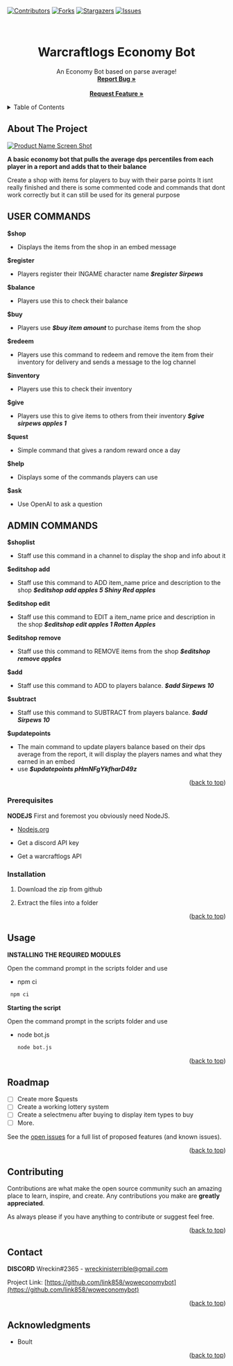 <!-- PROJECT SHIELDS -->
<!--
*** I'm using markdown "reference style" links for readability.
*** Reference links are enclosed in brackets [ ] instead of parentheses ( ).
*** See the bottom of this document for the declaration of the reference variables
*** for contributors-url, forks-url, etc. This is an optional, concise syntax you may use.
*** https://www.markdownguide.org/basic-syntax/#reference-style-links
-->
[![Contributors][contributors-shield]][contributors-url]
[![Forks][forks-shield]][forks-url]
[![Stargazers][stars-shield]][stars-url]
[![Issues][issues-shield]][issues-url]




<!-- PROJECT LOGO -->
<br />
<div align="center">
  <a href="https://github.com/link858/woweconomybot">
  </a>

<h1 align="center">Warcraftlogs Economy Bot</h1>

  <p align="center">
    An Economy Bot based on parse average!
    <br />
    <a href="https://github.com/link858/woweconomybot/issues"><strong>Report Bug »</strong></a>
    <br />
    <br />
    <a href="https://github.com/link858/woweconomybot/issues"><strong>Request Feature »</strong></a>
  </p>
</div>



<!-- TABLE OF CONTENTS -->
<details>
  <summary>Table of Contents</summary>
  <ol>
    <li>
      <a href="#about-the-project">About The Project</a>
      <ul>
        <li><a href="#built-with">Built With</a></li>
      </ul>
    </li>
    <li>
      <a href="#getting-started">Getting Started</a>
      <ul>
        <li><a href="#prerequisites">Prerequisites</a></li>
        <li><a href="#installation">Installation</a></li>
      </ul>
    </li>
    <li><a href="#usage">Usage</a></li>
    <li><a href="#roadmap">Roadmap</a></li>
    <li><a href="#contributing">Contributing</a></li>
    <li><a href="#contact">Contact</a></li>
    <li><a href="#acknowledgments">Acknowledgments</a></li>
  </ol>
</details>



<!-- ABOUT THE PROJECT -->
## About The Project

[![Product Name Screen Shot][product-screenshot]](https://github.com/link858/woweconomybot)

**A basic economy bot that pulls the average dps percentiles from each player in a report and adds that to their balance**

Create a shop with items for players to buy with their parse points
It isnt really finished and there is some commented code and commands that dont work correctly but it can still be used for its general purpose
## USER COMMANDS
**$shop**
* Displays the items from the shop in an embed message

**$register**
* Players register their INGAME character name ***$register Sirpews***

**$balance**
* Players use this to check their balance

**$buy**
* Players use ***$buy item amount*** to purchase items from the shop

**$redeem**
* Players use this command to redeem and remove the item from their inventory for delivery and sends a message to the log channel

**$inventory**
* Players use this to check their inventory

**$give**
* Players use this to give items to others from their inventory ***$give sirpews apples 1***

**$quest**
* Simple command that gives a random reward once a day

**$help**
* Displays some of the commands players can use

**$ask**
* Use OpenAI to ask a question


## ADMIN COMMANDS

**$shoplist**
* Staff use this command in a channel to display the shop and info about it

**$editshop add**
* Staff use this command to ADD item_name price and description to the shop ***$editshop add apples 5 Shiny Red apples***

 **$editshop edit**
* Staff use this command to EDIT a item_name price and description in the shop ***$editshop edit apples 1 Rotten Apples***

**$editshop remove**
* Staff use this command to REMOVE items from the shop ***$editshop remove apples***

**$add**
* Staff use this command to ADD to players balance. ***$add Sirpews 10***

**$subtract**
* Staff use this command to SUBTRACT from players balance. ***$add Sirpews 10***

**$updatepoints**
* The main command to update players balance based on their dps average from the report, it will display the players names and what they earned in an embed
* use ***$updatepoints pHmNFgYkfharD49z***


<p align="right">(<a href="#readme-top">back to top</a>)</p>
<!-- GETTING STARTED -->




### Prerequisites
**NODEJS**
First and foremost you obviously need NodeJS.

* [Nodejs.org](https://nodejs.org/)

* Get a discord API key
 
* Get a warcraftlogs API
  
  

### Installation

1. Download the zip from github

2. Extract the files into a folder


<p align="right">(<a href="#readme-top">back to top</a>)</p>



<!-- USAGE EXAMPLES -->
## Usage

**INSTALLING THE REQUIRED MODULES**

Open the command prompt in the scripts folder and use
* npm ci
 ```sh
  npm ci
 ```


**Starting the script**

Open the command prompt in the scripts folder and use
* node bot.js
  ```sh
  node bot.js
  ```

<p align="right">(<a href="#readme-top">back to top</a>)</p>



<!-- ROADMAP -->
## Roadmap

- [ ] Create more $quests
- [ ] Create a working lottery system
- [ ] Create a selectmenu after buying to display item types to buy 
- [ ] More.

See the [open issues](https://github.com/link858/woweconomybot/issues) for a full list of proposed features (and known issues).

<p align="right">(<a href="#readme-top">back to top</a>)</p>



<!-- CONTRIBUTING -->
## Contributing

Contributions are what make the open source community such an amazing place to learn, inspire, and create. Any contributions you make are **greatly appreciated**.

As always please if you have anything to contribute or suggest feel free.

<p align="right">(<a href="#readme-top">back to top</a>)</p>


<!-- CONTACT -->
## Contact
**DISCORD**
Wreckin#2365 - wreckinisterrible@gmail.com

Project Link: [https://github.com/link858/woweconomybot](https://github.com/link858/woweconomybot)

<p align="right">(<a href="#readme-top">back to top</a>)</p>



<!-- ACKNOWLEDGMENTS -->
## Acknowledgments
* Boult


<p align="right">(<a href="#readme-top">back to top</a>)</p>



<!-- MARKDOWN LINKS & IMAGES -->
<!-- https://www.markdownguide.org/basic-syntax/#reference-style-links -->
[contributors-shield]: https://img.shields.io/github/contributors/link858/woweconomybot.svg?style=for-the-badge
[contributors-url]: https://github.com/link858/woweconomybot/graphs/contributors
[forks-shield]: https://img.shields.io/github/forks/link858/woweconomybot.svg?style=for-the-badge
[forks-url]: https://github.com/link858/woweconomybot/network/members
[stars-shield]: https://img.shields.io/github/stars/link858/woweconomybot.svg?style=for-the-badge
[stars-url]: https://github.com/link858/woweconomybot/stargazers
[issues-shield]: https://img.shields.io/github/issues/link858/woweconomybot.svg?style=for-the-badge
[issues-url]: https://github.com/link858/woweconomybot/issues
[product-screenshot]: https://cdn.discordapp.com/attachments/973743247061049397/1075784949245947984/screenshot.png
[Nodejs.org]: https://img.shields.io/badge/-Nodejs-61DAFB?logo=react&logoColor=white&logoWidth=30
[Nodejs-url]: https://nodejs.org
